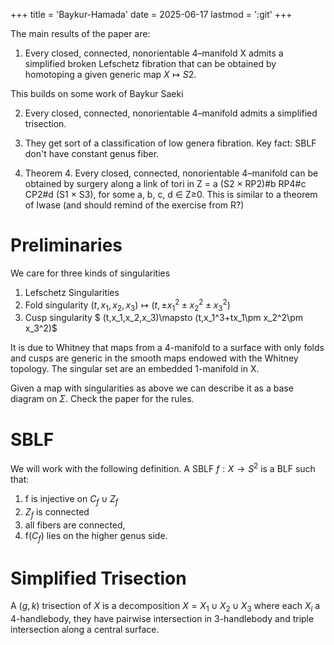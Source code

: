 +++
title = 'Baykur-Hamada'
date = 2025-06-17
lastmod = ':git'
+++


The main results of the paper are: 

1. Every closed, connected, nonorientable 4–manifold X admits a simplified broken Lefschetz fibration that can be obtained by homotoping a given generic map $X\mapsto S2$.

This builds on some work of Baykur Saeki

2. Every closed, connected, nonorientable 4–manifold admits a simplified trisection.

3. They get sort of a classification of low genera fibration. Key fact: SBLF don't have constant genus fiber.

4. Theorem 4. Every closed, connected, nonorientable 4–manifold can be obtained by surgery along a link of tori in Z = a (S2 × RP2)#b RP4#c CP2#d (S1 × S3), for some a, b, c, d ∈ Z≥0. This is similar to a theorem of Iwase (and should remind of the exercise from R?)


# Preliminaries

We care for three kinds of singularities
1. Lefschetz Singularities 
2. Fold singularity $(t,x_1,x_2,x_3)\mapsto (t, \pm x_1^2\pm x_2^2\pm x_3^2)$ 
3. Cusp singularity $ (t,x_1,x_2,x_3)\mapsto (t,x_1^3+tx_1\pm x_2^2\pm x_3^2)$

It is due to Whitney that maps from a 4-manifold to a surface with only folds and cusps are generic in the smooth maps endowed with the Whitney topology. The singular set are an embedded 1-manifold in X.

Given a map with singularities as above we can describe it as a base diagram on $\Sigma$. Check the paper for the rules.

# SBLF

We will work with the following definition. A SBLF $f:X\to S^2$ is a BLF such that:
1. f is injective on $C_f \cup Z_f$
2. $Z_f$ is connected
3. all fibers are connected, 
4. f($C_f$) lies on the higher genus side. 

# Simplified Trisection 

A $(g,k)$ trisection of $X$ is a decomposition $X=X_1\cup X_2 \cup X_3$ where each $X_i$ a 4-handlebody, they have pairwise intersection in 3-handlebody and triple intersection along a central surface.